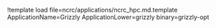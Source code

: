 !template load file=ncrc/applications/ncrc_hpc.md.template ApplicationName=Grizzly ApplicationLower=grizzly binary=grizzly-opt
